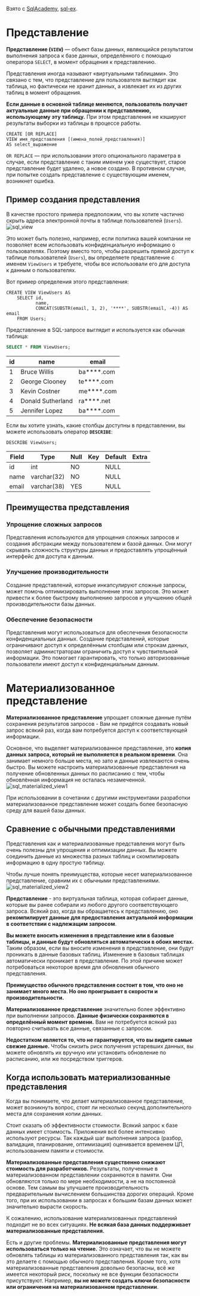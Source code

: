 Взято с [SqlAcademy](https://sql-academy.org/ru/guide/view), [sql-ex](https://sql-ex.ru/blogs/?/Chto_takoe_materializovannoe_predstavlenie,_i_zachem_ego_ispolzovat.html).
# Представление
**Представление (`VIEW`)** — объект базы данных, являющийся результатом выполнения запроса к базе данных, определённого с помощью оператора `SELECT`, в момент обращения к представлению.

Представления иногда называют «виртуальными таблицами». Это связано с тем, что представление для пользователя выглядит как таблица, но фактически не хранит данных, а извлекает их из других таблиц в момент обращения.

**Если данные в основной таблице меняются, пользователь получает актуальные данные при обращении к представлению, использующему эту таблицу.** При этом представления не кэшируют результаты выборки из таблицы в процессе работы.
```mysql
CREATE [OR REPLACE]
VIEW имя_представления [(имена_полей_представления)]
AS select_выражение
```

`OR REPLACE` — при использовании этого опционального параметра в случае, если представление с таким именем уже существует, старое представление будет удалено, а новое создано. В противном случае, при попытке создать представление с существующим именем, возникнет ошибка.
## Пример создания представления
В качестве простого примера предположим, что вы хотите частично скрыть адреса электронной почты в таблице пользователей (`Users`).
![sql_view](/pictures/sql_view.png)

Это может быть полезно, например, если политика вашей компании не позволяет всем использовать конфиденциальную информацию о пользователях. Поэтому вместо того, чтобы разрешить прямой доступ к таблице пользователей (`Users`), вы определяете представление с именем `ViewUsers` и требуете, чтобы все использовали его для доступа к данным о пользователях.

Вот пример определения этого представления:
```mysql
CREATE VIEW ViewUsers AS
    SELECT id,
           name,
           CONCAT(SUBSTR(email, 1, 2), '****', SUBSTR(email, -4)) AS email
	FROM Users;
```

Представление в SQL-запросе выглядит и используется как обычная таблица:
```sql
SELECT * FROM ViewUsers;
```

|id|name|email|
|---|---|---|
|1|Bruce Willis|ba****.com|
|2|George Clooney|te****.com|
|3|Kevin Costner|me****.com|
|4|Donald Sutherland|ra****.net|
|5|Jennifer Lopez|ba****.com|

Если вы хотите узнать, какие столбцы доступны в представлении, вы можете использовать оператор **`DESCRIBE`**:
```mysql
DESCRIBE ViewUsers;
```

| Field | Type        | Null | Key | Default | Extra |
| ----- | ----------- | ---- | --- | ------- | ----- |
| id    | int         | NO   |     | NULL    |       |
| name  | varchar(32) | NO   |     | NULL    |       |
| email | varchar(38) | YES  |     | NULL    |       |
## Преимущества представления
### Упрощение сложных запросов
Представления используются для упрощения сложных запросов и создания абстракции между пользователем и базой данных. Они могут скрывать сложность структуры данных и предоставлять упрощённый интерфейс для доступа к данным.
### Улучшение производительности
Создание представлений, которые инкапсулируют сложные запросы, может помочь оптимизировать выполнение этих запросов. Это может привести к более быстрому выполнению запросов и улучшению общей производительности базы данных.
### Обеспечение безопасности
Представления могут использоваться для обеспечения безопасности конфиденциальных данных. Создание представлений, которые ограничивают доступ к определённым столбцам или строкам данных, позволяет администраторам ограничить доступ к чувствительной информации. Это помогает гарантировать, что только авторизованные пользователи имеют доступ к конфиденциальным данным.
# Материализованное представление
**Материализованное представление** упрощает сложные данные путём сохранения результатов запросов - Вам не придётся создавать новый запрос всякий раз, когда вам потребуется доступ к соответствующей информации.

Основное, что выделяет материализованное представление, это **копия данных запроса, который не выполняется в реальном времени**. Она занимает немного больше места, но зато и данные извлекаются очень быстро. Вы можете настроить материализованные представления на получение обновленных данных по расписанию с тем, чтобы обновлённая информация не осталась незамеченной.
![sql_materialized_view1](/pictures/sql_materialized_view1.png)

При использовании в сочетании с другими инструментами разработки материализованное представление может создать более безопасную среду для вашей базы данных.
## Сравнение с обычными представлениями
Представления как и материализованные представления могут быть очень полезны для упрощения и оптимизации данных. Вы можете соединить данные из множества разных таблиц и скомпилировать информацию в одну простую таблицу.

Чтобы лучше понять преимущества, которые несет материализованное представление, сравним их с обычными представлениями.
![sql_materialized_view2](/pictures/sql_materialized_view2.png)

**Представление** - это виртуальная таблица, которая собирает данные, которые вы ранее собирали из любого другого соответствующего запроса. Всякий раз, когда вы обращаетесь к представлению, оно **рекомпилирует данные для предоставления актуальной информации в соответствии с надлежащим запросом**.

**Вы можете вносить изменения в представление или в базовые таблицы, и данные будут обновляться автоматически в обоих местах.** Таким образом, если вы вносите изменения в представление, они будут проникать в данные базовых таблиц. Изменение в базовых таблицах автоматически проникает в представление. По этой причине может потребоваться некоторое время для обновления обычного представления.  

**Преимущество обычного представления состоит в том, что оно не занимает много места. Но оно проигрывает в скорости и производительности.**

**Материализованное представление** значительно более эффективно при выполнении запросов. **Данные физически сохраняются в определённый момент времени.** Вам не потребуется всякий раз повторно считывать все данные, связанные с запросом.  

**Недостатком является то, что не гарантируется, что вы видите самые свежие данные.** Чтобы снизить риск получения устаревших данных, вы можете обновлять их вручную или установить обновление по расписанию, или же посредством триггеров.
## Когда использовать материализованные представления
Когда вы понимаете, что делает материализованное представление, может возникнуть вопрос, стоят ли несколько секунд дополнительного места для сохранения копии данных.  
  
Стоит сказать об эффективности стоимости. Всякий запрос к базе данных имеет стоимость. Приложения всё более интенсивно используют ресурсы. Так каждый шаг выполнения запроса (разбор, валидация, планирование, оптимизация) оценивается временем ЦП, использованием памяти и стоимости.  
  
**Материализованные представления существенно снижают стоимость для разработчиков.** Результаты, полученные в материализованном представлении сохраняются в памяти. Они обновляются только по мере необходимости, а не на постоянной основе. Тем самым вы улучшаете производительность предварительным вычислением большинства дорогих операций. Кроме того, при их использовании в запросах к большим базам данных может значительно вырасти скорость.  
  
К сожалению, использование материализованных представлений подходит не во всех ситуациях. **Не всякая база данных поддерживает материализованные представления.**  
  
Есть и другие проблемы. **Материализованные представления могут использоваться только на чтение.** Это означает, что вы не можете обновлять таблицы из материализованного представления так, как вы это делаете с помощью обычного представления. Кроме того, хотя материализованные представления довольно безопасны, всё же имеется некоторый риск, поскольку не все функции безопасности присутствуют. Например, **вы не можете создать ключи безопасности или ограничения на материализованном представлении**.